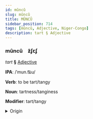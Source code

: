 ```yaml
---
id: mûncû
slug: mûncû
title: MÛNCÛ
sidebar_position: 714
tags: [mûncû, Adjective, Niger-Congo]
description: tart § Adjective
---
```


### mûncû&emsp;<span kind="abugida">ƶ̃ʄꞇʄ</span>

*tart* **§** [Adjective](../../tags/Adjective)

**IPA**: /ˈmun.t͡ɕu/

**Verb**: to be tart/tangy

**Noun**: tartness/tanginess

**Modifier**: tart/tangy

<details>
    <summary>Origin</summary>
    Xhosa -muncu /mu.ᵑǀu/<br/>
    <em>Niger-Congo Language Family</em>
</details>